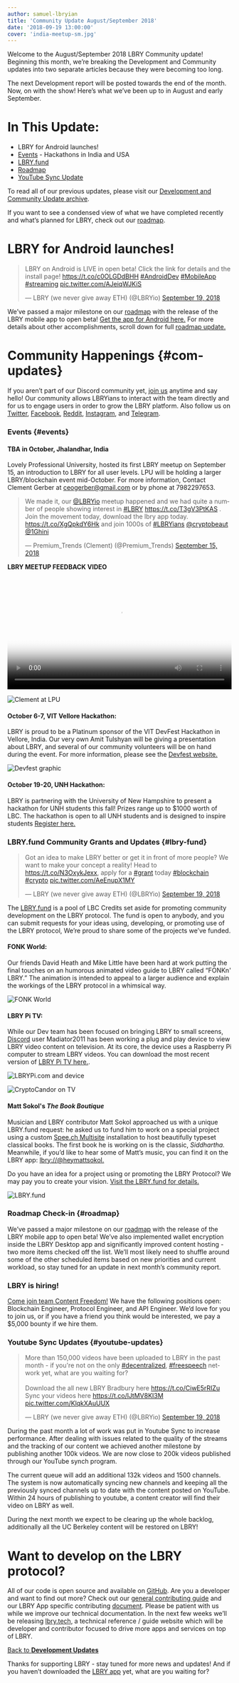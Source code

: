 ```yaml
---
author: samuel-lbryian
title: 'Community Update August/September 2018'
date: '2018-09-19 13:00:00'
cover: 'india-meetup-sm.jpg'
---
```

Welcome to the August/September 2018 LBRY Community update! Beginning this month, we’re breaking the Development and Community updates into two separate articles because they were becoming too long. 

The next Development report will be posted towards the end of the month. Now, on with the show! Here’s what we’ve been up to in August and early September. 

# In This Update:
* LBRY for Android launches!
* [Events](#events) - Hackathons in India and USA
* [LBRY.fund](#lbry-fund)
* [Roadmap](#roadmap)
* [YouTube Sync Update](#youtube-updates)

To read all of our previous updates, please visit our [Development and Community Update archive](https://lbry.io/news/category/community-update).

If you want to see a condensed view of what we have completed recently and what’s planned for LBRY, check out our [roadmap](https://lbry.io/roadmap). 

# LBRY for Android launches!

<blockquote class="twitter-tweet" data-lang="en"><p lang="en" dir="ltr">LBRY on Android is LIVE in open beta! Click the link for details and the install page! <a href="https://t.co/c0OLGDdBHH">https://t.co/c0OLGDdBHH</a> <a href="https://twitter.com/hashtag/AndroidDev?src=hash&amp;ref_src=twsrc%5Etfw">#AndroidDev</a> <a href="https://twitter.com/hashtag/MobileApp?src=hash&amp;ref_src=twsrc%5Etfw">#MobileApp</a> <a href="https://twitter.com/hashtag/streaming?src=hash&amp;ref_src=twsrc%5Etfw">#streaming</a> <a href="https://t.co/AJeiqWJKiS">pic.twitter.com/AJeiqWJKiS</a></p>&mdash; LBRY (we never give away ETH) (@LBRYio) <a href="https://twitter.com/LBRYio/status/1042399927345860608?ref_src=twsrc%5Etfw">September 19, 2018</a></blockquote>
<script async src="https://platform.twitter.com/widgets.js" charset="utf-8"></script>

We’ve passed a major milestone on our [roadmap](https://lbry.io/roadmap) with the release of the LBRY mobile app to open beta! [Get the app for Android here.](https://play.google.com/store/apps/details?id=io.lbry.browser) For more details about other accomplishments, scroll down for full [roadmap update.](#roadmap)

# Community Happenings {#com-updates}
If you aren’t part of our Discord community yet, [join us](https://chat.lbry.io) anytime and say hello! Our community allows LBRYians to interact with the team directly and for us to engage users in order to grow the LBRY platform. Also follow us on [Twitter](https://twitter.com/lbryio), [Facebook](https://facebook.com/lbryio), [Reddit](https://www.reddit.com/r/lbry), [Instagram](https://www.instagram.com/lbryio), and [Telegram](https://t.me/lbryofficial).

### Events {#events}

#### TBA in October, Jhalandhar, India
Lovely Professional University, hosted its first LBRY meetup on September 15, an introduction to LBRY for all user levels. LPU will be holding a larger LBRY/blockchain event mid-October. For more information, Contact Clement Gerber at ceogerber@gmail.com or by phone at 7982297653.

<blockquote class="twitter-tweet" data-lang="en"><p lang="en" dir="ltr">We made it, our <a href="https://twitter.com/LBRYio?ref_src=twsrc%5Etfw">@LBRYio</a> meetup happened and we had quite a number of people showing interest in <a href="https://twitter.com/hashtag/LBRY?src=hash&amp;ref_src=twsrc%5Etfw">#LBRY</a> <a href="https://t.co/T3gV3PtKAS">https://t.co/T3gV3PtKAS</a> . Join the movement today, download the lbry app today. <a href="https://t.co/XgQpkdY6Hk">https://t.co/XgQpkdY6Hk</a> and join 1000s of <a href="https://twitter.com/hashtag/LBRYians?src=hash&amp;ref_src=twsrc%5Etfw">#LBRYians</a> <a href="https://twitter.com/cryptobeaut?ref_src=twsrc%5Etfw">@cryptobeaut</a> <a href="https://twitter.com/1Ghini?ref_src=twsrc%5Etfw">@1Ghini</a></p>&mdash; Premium_Trends (Clement) (@Premium_Trends) <a href="https://twitter.com/Premium_Trends/status/1041060144694480896?ref_src=twsrc%5Etfw">September 15, 2018</a></blockquote>
<script async src="https://platform.twitter.com/widgets.js" charset="utf-8"></script>


**LBRY MEETUP FEEDBACK VIDEO**

<video width="100%" controls poster="https://spee.ch/99c907db5a0fdae11cd5430774614b972bfa73eb/LB3TrLkLovPfGbh89NfhvTm0.JPG" src="https://spee.ch/f9938280f71d90186467260c905932c24fc395d3/lbry-meetup-feedback.mp4"/></video>

![Clement at LPU](https://spee.ch/e/clement-india)

#### October 6-7, VIT Vellore Hackathon:
LBRY is proud to be a Platinum sponsor of the VIT DevFest Hackathon in Vellore, India. Our very own Amit Tulshyan will be giving a presentation about LBRY, and several of our community volunteers will be on hand during the event. For more information, please see the [Devfest website.]( https://devfest.dscvit.com/)

![Devfest graphic](https://spee.ch/0/devfest)

#### October 19-20, UNH Hackathon:
LBRY is partnering with the University of New Hampshire to present a hackathon for UNH students this fall! Prizes range up to $1000 worth of LBC. The hackathon is open to all UNH students and is designed to inspire students  [Register here.](https://www.unh.edu/ecenter/hackathons)

### LBRY.fund Community Grants and Updates {#lbry-fund}

<blockquote class="twitter-tweet" data-lang="en"><p lang="en" dir="ltr">Got an idea to make LBRY better or get it in front of more people? We want to make your concept a reality! Head to <a href="https://t.co/N3OxykJexx">https://t.co/N3OxykJexx</a>, apply for a <a href="https://twitter.com/hashtag/grant?src=hash&amp;ref_src=twsrc%5Etfw">#grant</a> today <a href="https://twitter.com/hashtag/blockchain?src=hash&amp;ref_src=twsrc%5Etfw">#blockchain</a> <a href="https://twitter.com/hashtag/crypto?src=hash&amp;ref_src=twsrc%5Etfw">#crypto</a> <a href="https://t.co/AeEnupX1MY">pic.twitter.com/AeEnupX1MY</a></p>&mdash; LBRY (we never give away ETH) (@LBRYio) <a href="https://twitter.com/LBRYio/status/1042514209026834433?ref_src=twsrc%5Etfw">September 19, 2018</a></blockquote>
<script async src="https://platform.twitter.com/widgets.js" charset="utf-8"></script>

The [LBRY.fund](https://lbry.fund) is a pool of LBC Credits set aside for promoting community development on the LBRY protocol. The fund is open to anybody, and you can submit requests for your ideas using, developing, or promoting use of the LBRY protocol, We’re proud to share some of the projects we’ve funded. 

#### FONK World:
Our friends David Heath and Mike Little have been hard at work putting the final touches on an humorous animated video guide to LBRY called “FONKn' LBRY.” The animation is intended to appeal to a larger audience and explain the workings of the LBRY protocol in a whimsical way.

![FONK World](https://spee.ch/b/fonk)

#### LBRY Pi TV:
While our Dev team has been focused on bringing LBRY to small screens, [Discord](https://chat.lbry.io) user Madiator2011 has been working a plug and play device to view LBRY video content on television. At its core, the device uses a Raspberry Pi computer to stream LBRY videos. You can download the most recent version of [LBRY Pi TV here.](https://lbrypi.com/downloads/).

![LBRYPi.com and device](https://spee.ch/d/lbrypi-com)

![CryptoCandor on TV](https://spee.ch/3/LBRYPi-tv)

#### Matt Sokol's _The Book Boutique_
Musician and LBRY contributor Matt Sokol approached us with a unique LBRY.fund request: he asked us to fund him to work on a special project using a custom [Spee.ch Multisite](https://github.com/lbryio/spee.ch) installation to host beautifully typeset classical books. The first book he is working on is the classic, _Siddhartha._ Meanwhile, if you’d like to hear some of Matt’s music, you can find it on the LBRY app: [lbry://@heymattsokol.](https://open.lbry.io/@heymattsokol)

Do you have an idea for a project using or promoting the LBRY Protocol? We may pay you to create your vision. [Visit the LBRY.fund for details.](https://lbry.fund)   

![LBRY.fund](https://spee.ch/2/lbry-fund.png)


### Roadmap Check-in {#roadmap}
We’ve passed a major milestone on our [roadmap](https://lbry.io/roadmap) with the release of the LBRY mobile app to open beta! We’ve also implemented wallet encryption inside the LBRY Desktop app and significantly improved content hosting - two more items checked off the list. We’ll most likely need to shuffle around some of the other scheduled items based on new priorities and current workload, so stay tuned for an update in next month’s community report. 

### LBRY is hiring! 
[Come join team Content Freedom!](https://lbry.io/join-us) We have the following positions open: Blockchain Engineer, Protocol Engineer, and API Engineer. We’d love for you to join us, or if you have a friend you think would be interested, we pay a $5,000 bounty if we hire them. 

### Youtube Sync Updates {#youtube-updates}

<blockquote class="twitter-tweet" data-lang="en"><p lang="en" dir="ltr">More than 150,000 videos have been uploaded to LBRY in the past month - if you&#39;re not on the only <a href="https://twitter.com/hashtag/decentralized?src=hash&amp;ref_src=twsrc%5Etfw">#decentralized</a>, <a href="https://twitter.com/hashtag/freespeech?src=hash&amp;ref_src=twsrc%5Etfw">#freespeech</a> network yet, what are you waiting for?<br><br>Download the all new LBRY Bradbury here <a href="https://t.co/CiwE5rRIZu">https://t.co/CiwE5rRIZu</a><br>Sync your videos here <a href="https://t.co/lJtMV8KI3M">https://t.co/lJtMV8KI3M</a> <a href="https://t.co/KlqkXAuUUX">pic.twitter.com/KlqkXAuUUX</a></p>&mdash; LBRY (we never give away ETH) (@LBRYio) <a href="https://twitter.com/LBRYio/status/1042431169055399936?ref_src=twsrc%5Etfw">September 19, 2018</a></blockquote>
<script async src="https://platform.twitter.com/widgets.js" charset="utf-8"></script>

During the past month a lot of work was put in Youtube Sync to increase performance. After dealing with issues related to the quality of the streams and the tracking of our content we achieved another milestone by publishing another 100k videos. We are now close to 200k videos published through our YouTube synch program. 

The current queue will add an additional 132k videos and 1500 channels.
The system is now automatically syncing new channels and keeping all the previously synced channels up to date with the content posted on YouTube. Within 24 hours of publishing to youtube, a content creator will find their video on LBRY as well.

During the next month we expect to be clearing up the whole backlog, additionally all the UC Berkeley content will be restored on LBRY!

# Want to develop on the LBRY protocol?
All of our code is open source and available on [GitHub](https://github.com/lbryio). Are you a developer and want to find out more? Check out our [general contributing guide](https://lbry.io/faq/contributing) and our LBRY App specific contributing [document](https://github.com/lbryio/lbry-app/blob/master/CONTRIBUTING.md). Please be patient with us while we improve our technical documentation. In the next few weeks we’ll be releasing [lbry.tech](#lbry-tech), a technical reference / guide website which will be developer and contributor focused to drive more apps and services on top of LBRY.

[Back to **Development Updates**](#dev-updates)

Thanks for supporting LBRY - stay tuned for more news and updates! And if you haven’t downloaded the [LBRY app](https://lbry.io/get?auto=1) yet, what are you waiting for?
